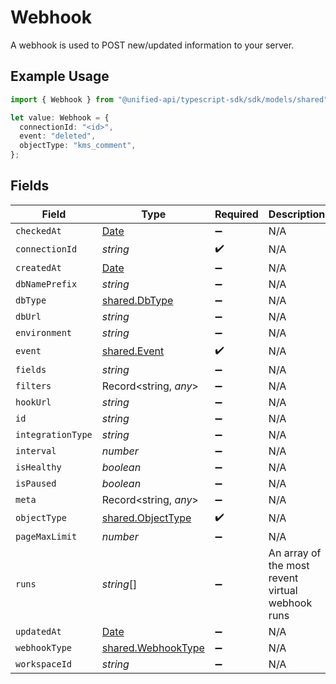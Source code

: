 # Webhook

A webhook is used to POST new/updated information to your server.

## Example Usage

```typescript
import { Webhook } from "@unified-api/typescript-sdk/sdk/models/shared";

let value: Webhook = {
  connectionId: "<id>",
  event: "deleted",
  objectType: "kms_comment",
};
```

## Fields

| Field                                                                                         | Type                                                                                          | Required                                                                                      | Description                                                                                   |
| --------------------------------------------------------------------------------------------- | --------------------------------------------------------------------------------------------- | --------------------------------------------------------------------------------------------- | --------------------------------------------------------------------------------------------- |
| `checkedAt`                                                                                   | [Date](https://developer.mozilla.org/en-US/docs/Web/JavaScript/Reference/Global_Objects/Date) | :heavy_minus_sign:                                                                            | N/A                                                                                           |
| `connectionId`                                                                                | *string*                                                                                      | :heavy_check_mark:                                                                            | N/A                                                                                           |
| `createdAt`                                                                                   | [Date](https://developer.mozilla.org/en-US/docs/Web/JavaScript/Reference/Global_Objects/Date) | :heavy_minus_sign:                                                                            | N/A                                                                                           |
| `dbNamePrefix`                                                                                | *string*                                                                                      | :heavy_minus_sign:                                                                            | N/A                                                                                           |
| `dbType`                                                                                      | [shared.DbType](../../../sdk/models/shared/dbtype.md)                                         | :heavy_minus_sign:                                                                            | N/A                                                                                           |
| `dbUrl`                                                                                       | *string*                                                                                      | :heavy_minus_sign:                                                                            | N/A                                                                                           |
| `environment`                                                                                 | *string*                                                                                      | :heavy_minus_sign:                                                                            | N/A                                                                                           |
| `event`                                                                                       | [shared.Event](../../../sdk/models/shared/event.md)                                           | :heavy_check_mark:                                                                            | N/A                                                                                           |
| `fields`                                                                                      | *string*                                                                                      | :heavy_minus_sign:                                                                            | N/A                                                                                           |
| `filters`                                                                                     | Record<string, *any*>                                                                         | :heavy_minus_sign:                                                                            | N/A                                                                                           |
| `hookUrl`                                                                                     | *string*                                                                                      | :heavy_minus_sign:                                                                            | N/A                                                                                           |
| `id`                                                                                          | *string*                                                                                      | :heavy_minus_sign:                                                                            | N/A                                                                                           |
| `integrationType`                                                                             | *string*                                                                                      | :heavy_minus_sign:                                                                            | N/A                                                                                           |
| `interval`                                                                                    | *number*                                                                                      | :heavy_minus_sign:                                                                            | N/A                                                                                           |
| `isHealthy`                                                                                   | *boolean*                                                                                     | :heavy_minus_sign:                                                                            | N/A                                                                                           |
| `isPaused`                                                                                    | *boolean*                                                                                     | :heavy_minus_sign:                                                                            | N/A                                                                                           |
| `meta`                                                                                        | Record<string, *any*>                                                                         | :heavy_minus_sign:                                                                            | N/A                                                                                           |
| `objectType`                                                                                  | [shared.ObjectType](../../../sdk/models/shared/objecttype.md)                                 | :heavy_check_mark:                                                                            | N/A                                                                                           |
| `pageMaxLimit`                                                                                | *number*                                                                                      | :heavy_minus_sign:                                                                            | N/A                                                                                           |
| `runs`                                                                                        | *string*[]                                                                                    | :heavy_minus_sign:                                                                            | An array of the most revent virtual webhook runs                                              |
| `updatedAt`                                                                                   | [Date](https://developer.mozilla.org/en-US/docs/Web/JavaScript/Reference/Global_Objects/Date) | :heavy_minus_sign:                                                                            | N/A                                                                                           |
| `webhookType`                                                                                 | [shared.WebhookType](../../../sdk/models/shared/webhooktype.md)                               | :heavy_minus_sign:                                                                            | N/A                                                                                           |
| `workspaceId`                                                                                 | *string*                                                                                      | :heavy_minus_sign:                                                                            | N/A                                                                                           |